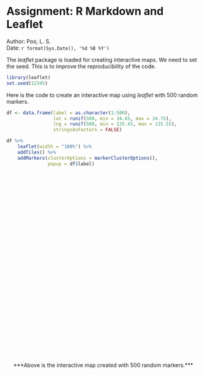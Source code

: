 # Assignment: R Markdown and Leaflet
Author: Poo, L. S.  
Date: `r format(Sys.Date(), '%d %B %Y')`  

The *leaflet* package is loaded for creating interactive maps. We need to set the seed. This is to improve the reproducibility of the code.


```r
library(leaflet)
set.seed(12345)
```

Here is the code to create an interactive map using *leaflet* with 500 random markers.


```r
df <- data.frame(label = as.character(1:500),
                 lat = runif(500, min = 34.65, max = 34.75),
                 lng = runif(500, min = 135.45, max = 135.55),
                 stringsAsFactors = FALSE)

df %>%
    leaflet(width = "100%") %>%
    addTiles() %>%
    addMarkers(clusterOptions = markerClusterOptions(),
               popup = df$label)
```

<div class="figure" style="text-align: center">
<!--html_preserve--><div id="htmlwidget-13d70159af412cb5fff3" style="width:100%;height:480px;" class="leaflet html-widget"></div>
<script type="application/json" data-for="htmlwidget-13d70159af412cb5fff3">{"x":{"calls":[{"method":"addTiles","args":["http://{s}.tile.openstreetmap.org/{z}/{x}/{y}.png",null,null,{"minZoom":0,"maxZoom":18,"maxNativeZoom":null,"tileSize":256,"subdomains":"abc","errorTileUrl":"","tms":false,"continuousWorld":false,"noWrap":false,"zoomOffset":0,"zoomReverse":false,"opacity":1,"zIndex":null,"unloadInvisibleTiles":null,"updateWhenIdle":null,"detectRetina":false,"reuseTiles":false,"attribution":"&copy; <a href=\"http://openstreetmap.org\">OpenStreetMap\u003c/a> contributors, <a href=\"http://creativecommons.org/licenses/by-sa/2.0/\">CC-BY-SA\u003c/a>"}]},{"method":"addMarkers","args":[[34.7220903896261,34.7375773193082,34.7260982328327,34.7386124566197,34.6956480960129,34.6666371785104,34.682509538671,34.7009224335663,34.7227705253754,34.7489736937918,34.6534535435028,34.6652373490157,34.7235684952466,34.6501136586536,34.6891203335254,34.6962494654115,34.6888143981574,34.6902485141763,34.6678963584825,34.7451658753678,34.6953728073277,34.682675240864,34.7465415323386,34.720748187718,34.7144542636583,34.6889828484971,34.7198543639388,34.7044057864463,34.6726467178669,34.6984557755059,34.729300716985,34.6505987629527,34.6687712445855,34.718183362321,34.6870104123605,34.6861625570105,34.7368794898503,34.7404154665768,34.71174245656,34.6634031634545,34.7282193280524,34.6929198819911,34.7427273974987,34.7273243224714,34.6759681246709,34.6821224673418,34.6560195157304,34.654345645383,34.6555053818272,34.7125542796915,34.7464470288716,34.7327302868944,34.681502823648,34.6713025450939,34.7232496118871,34.699924102053,34.7229771971703,34.658033604431,34.6935530484887,34.6736580453347,34.7291567798471,34.6758684316883,34.7485983831808,34.7256873743609,34.7479778247187,34.6718947839225,34.7448707183124,34.6649457946187,34.7100356970681,34.7446430751821,34.7188353356905,34.7005533723161,34.6872936244821,34.6835805038456,34.6548251352506,34.7118947539013,34.7461447291775,34.7154960509622,34.7010291991523,34.6650098210666,34.7370447880356,34.7014441677835,34.6508647913579,34.6519194765482,34.6644511901541,34.6805031754775,34.7325656862697,34.70023446423,34.7303572625853,34.6560639982112,34.7427955136402,34.7308178551029,34.6578813339816,34.7100928281667,34.7214779880596,34.7013845653273,34.7220116504934,34.7249946269905,34.6595640523825,34.6897825865075,34.6794465403073,34.7117253665579,34.7474274127278,34.7118212037953,34.7021369193448,34.7402503795922,34.7137454432668,34.736430113297,34.6751117740991,34.6715069080703,34.7109476044774,34.688344463543,34.725527104456,34.6879736242816,34.7294972063508,34.7405691135908,34.7484026173363,34.7087947973516,34.6509464051574,34.6820792069193,34.7059456733288,34.7014917560155,34.6589711862151,34.7183250573697,34.7209972049575,34.730023155408,34.7444078414934,34.6686646137619,34.6778642282356,34.7274263288826,34.6533447614638,34.7171918140724,34.7312767121941,34.7163161238888,34.7444474672666,34.737484406773,34.7197371197632,34.6685040891403,34.6597544310382,34.7307759990916,34.702177763544,34.719354067673,34.6716329589253,34.712994287163,34.6647007877473,34.7459070459241,34.7490110446699,34.6996439307928,34.7419647643575,34.6872130140895,34.7327057445887,34.7059042947833,34.7295671204571,34.6852021745173,34.6708527672803,34.7284780624323,34.7183051250642,34.6932011014083,34.734643398691,34.7101943839109,34.7240660515381,34.7094902001088,34.735155908973,34.7313901008805,34.6880423351424,34.6992308202432,34.7493377464591,34.6674089450156,34.7334280799609,34.6895815373631,34.7469056134112,34.6688206466846,34.7249221669743,34.6808469610056,34.6879058901453,34.7250765843084,34.7204201675486,34.7420593033545,34.7295277312631,34.7329076963244,34.666754766251,34.6909959779354,34.6696252740687,34.6759400624316,34.7470416266937,34.7311643202091,34.6847595839528,34.7438345527742,34.6663386893924,34.6656809160253,34.7254063257249,34.7386050402885,34.6806764136301,34.6811081748456,34.7484525189269,34.6506929230178,34.6774320577737,34.7298044214724,34.6743669717805,34.695827346202,34.7088592323707,34.7392591778655,34.6623794907238,34.7013309016125,34.716364022065,34.7265542000066,34.6592626174213,34.6567644533236,34.7056098332396,34.7151318407152,34.6795962688513,34.7195504883071,34.6877669956535,34.6760961941211,34.7440158987418,34.6930889947806,34.6827064584475,34.7034908138216,34.7125941616716,34.6670421986841,34.6609316304326,34.6607278782641,34.6592741772998,34.7034575529629,34.7396389214555,34.721002601902,34.7406454171985,34.6936688608257,34.6967818892794,34.70981195122,34.6806747881696,34.7072000849061,34.69792031541,34.7196616980247,34.7235279849963,34.7016563641373,34.7485371356597,34.7417979258113,34.6972487925552,34.6880626652855,34.743881036737,34.7444477043347,34.7406824655132,34.7284377698554,34.712633106648,34.7175643713446,34.7437109754421,34.7034527150914,34.6836790025933,34.7290670773014,34.6623264571652,34.745912832208,34.6532491991995,34.6759689183906,34.7376430251403,34.7345624469221,34.6516853903187,34.6683640870498,34.6615842130734,34.6978414620506,34.7449724883307,34.7325737690553,34.7311558709946,34.7415736930212,34.7200165269896,34.6583038571058,34.6618076135172,34.7293649655301,34.7496043835301,34.7191035651835,34.6647339181742,34.6817847817903,34.6655978891533,34.7495253547793,34.7248227272881,34.6893039340153,34.7051391323097,34.6529410051648,34.6836302002426,34.7358379176352,34.662708813604,34.729149447917,34.6597881892463,34.6519153465051,34.6776022419799,34.691115190601,34.6566701827571,34.7296531564323,34.7006325243041,34.7018623818876,34.7205459951423,34.733161908295,34.6560896430165,34.6836835775757,34.7302240962628,34.6783502535662,34.7314877144061,34.6715083113639,34.7055152839282,34.6515527701471,34.6552688316209,34.7098657281837,34.7208290646551,34.7153440659866,34.7077413968509,34.7178285533097,34.6709977886872,34.6736980104819,34.6956750267651,34.6840151326964,34.6900927686132,34.6931692220038,34.7455373060657,34.6722279071808,34.6865310793044,34.7382475363789,34.7027016459964,34.7085712720174,34.6757662137039,34.7368868994527,34.6812902956502,34.7172860158142,34.7119112699293,34.690352414595,34.6904400142375,34.7462335983291,34.6814997619251,34.6515870797913,34.6660646850243,34.6729256301885,34.6889489761321,34.734909316455,34.7236638838425,34.7174847262679,34.6607521296479,34.6559408764821,34.7461160439532,34.7229698997457,34.6990553970216,34.738095873245,34.7079228614923,34.7194336721906,34.7411040919367,34.7337856200058,34.70143881205,34.7126582279103,34.7295195278013,34.7443813586142,34.6544314749073,34.7253483006265,34.7184724036837,34.7122377251973,34.7493496000068,34.7135652735364,34.715592428972,34.7227447244804,34.7085185402306,34.7075272629736,34.6534707254963,34.7287022555247,34.668095295527,34.6668327103369,34.6980441838969,34.6742544390727,34.684259635862,34.7217314888025,34.7370842307806,34.6754007079871,34.729259682796,34.7071483975975,34.703045652993,34.7284546139883,34.7426991815213,34.7121685350779,34.7145842886064,34.6934393962147,34.6932149598608,34.7475111786276,34.6807758915238,34.695716794976,34.7206614809344,34.7311030849116,34.6806714098202,34.7178055548342,34.7284299286781,34.7360161478166,34.7118273460772,34.6688528127503,34.7404939952772,34.6532096778741,34.7287690593163,34.7354399997042,34.730257656402,34.6667995949509,34.6828677487327,34.6699364817003,34.6827518837992,34.6880609356333,34.7005307787331,34.6626005230239,34.6575480445754,34.6974384241272,34.676458954555,34.6730746073183,34.709619938652,34.6658925578929,34.7355054837884,34.6737453795737,34.7297111698659,34.6578485591803,34.7041896132519,34.7216944619548,34.6540779336123,34.6525600447785,34.7240616431227,34.7270149066346,34.703867818974,34.6888136441354,34.6969417703105,34.6622486484703,34.733938920591,34.6767370534362,34.6695101094432,34.6751300157513,34.6889132907614,34.7343599605374,34.7480597431306,34.6806319694268,34.6770416778047,34.7122937597102,34.7123851801269,34.6555790218757,34.7245467210189,34.6810838361736,34.6542516432004,34.7067302543437,34.6516395782819,34.7375865294365,34.7027483543847,34.6609456356149,34.7307254032465,34.7309077243786,34.6511009376263,34.7183407300618,34.6940307244193,34.7403085103491,34.689404880465,34.6504254286643,34.7463379979134,34.7466935242526,34.7249293461675,34.6900041389512,34.6917106579756,34.7322616520105,34.7004859991604,34.7196256957948,34.7437499546912,34.6755971452687,34.7030804303708,34.659190223692,34.7031259984709,34.7424414787209,34.6717912966385,34.7361086132471,34.7066141734831,34.689748105756,34.7104620284401,34.6876377936685,34.7313476585317,34.6792288981378,34.6819932214217,34.6916995086009,34.7275886608288,34.7140512089943,34.6760522193043,34.6812682894058,34.7234890524065,34.7275660407264,34.7098060509888,34.6616606958676,34.6741939978208,34.6764346989803,34.6785220686812,34.7033822055673,34.6896894367877,34.7144140841905,34.6643690390745,34.7366265390767,34.6957644926151,34.7399523399537,34.7279677274171,34.7315546747996,34.7496996541508,34.7089799703099,34.6966554151382,34.6830987520982,34.7206630483037,34.7257379120216,34.7274233336793,34.7371262219967],[135.470935130562,135.526623822749,135.53416155614,135.543412629282,135.517582388711,135.535895850114,135.45757504201,135.513549746061,135.48953873287,135.52477270579,135.523948846129,135.48717156949,135.483906325162,135.51728033484,135.482291041128,135.518411171553,135.47140363392,135.474646450276,135.462332204008,135.52853871854,135.526142379781,135.469619995519,135.539752989309,135.509540185519,135.494308544532,135.47989202952,135.480326640629,135.507372320676,135.543094833614,135.530954943667,135.493542105891,135.485601827502,135.501663473225,135.515228435188,135.518546629138,135.532318479335,135.461897481792,135.541535795014,135.475348158856,135.490612358064,135.476282839361,135.482001756737,135.474135110946,135.503744769632,135.521797973267,135.50378924855,135.451729694731,135.512295270129,135.510291891592,135.526422909251,135.53743354741,135.494345700764,135.500590159395,135.539084068057,135.487761935312,135.475780272903,135.466948658484,135.458641557931,135.518204099475,135.485869593406,135.45650301585,135.456789990165,135.506524502602,135.518208090402,135.469191388017,135.476563315094,135.544445680012,135.501962772454,135.524105377146,135.47215559152,135.513959246827,135.512630484276,135.504077765625,135.474089355092,135.474975313107,135.496774351806,135.533449587831,135.473392033204,135.527513640886,135.502161298529,135.483422159357,135.527846379578,135.473763685022,135.483672755188,135.492450408894,135.519811886013,135.515537195024,135.522202159255,135.466407551849,135.455065270979,135.507289007329,135.461416110792,135.451576533052,135.527724485123,135.476665325998,135.518020753516,135.472200498846,135.547424265579,135.517878695996,135.528162838658,135.519926306256,135.451040697005,135.500390708074,135.523105920991,135.482977802237,135.532049914519,135.538483117451,135.535597195686,135.495324440976,135.497038042755,135.50152397973,135.466384257539,135.538391850935,135.470064274152,135.513456120063,135.454424888291,135.487105026655,135.510383305838,135.545262513123,135.471485786769,135.467929419852,135.536697127181,135.49650149059,135.472694743122,135.54066315114,135.547209287761,135.545825503953,135.504769331962,135.548471387103,135.484852259979,135.487610278954,135.492029006407,135.478261315287,135.456651998614,135.457980915438,135.493279388407,135.548833113117,135.461299291509,135.472039676108,135.472031454206,135.514814445982,135.500928055099,135.522745594149,135.481594696036,135.534605848673,135.500615597074,135.518258621125,135.544442092627,135.451440976094,135.502108299918,135.532463962445,135.482805090118,135.518276167009,135.511774024623,135.515183583298,135.545622547856,135.473351248074,135.482968462398,135.533806981356,135.464503087266,135.542277439195,135.458689466421,135.518606623798,135.546765136509,135.513654410024,135.492051526881,135.530513972673,135.47603875054,135.515711831767,135.508254835987,135.514320725086,135.452520755725,135.456435619504,135.548084656266,135.543940563546,135.469708425039,135.519142059004,135.482982907142,135.517755508679,135.457273323322,135.548108583177,135.462606659951,135.48791741184,135.53532943388,135.532954554027,135.51708718359,135.520290992758,135.538457429013,135.496193989506,135.520029257098,135.494351496617,135.541012673778,135.461839948571,135.455578208039,135.520723272604,135.536849492555,135.450491353264,135.525821112259,135.528198069776,135.499376918119,135.51152161085,135.485607204237,135.496545185125,135.479894281738,135.457127518696,135.522244741442,135.463936439133,135.527982143732,135.535491240281,135.484444313869,135.485930361622,135.543854287267,135.513705343124,135.483859195933,135.501127167232,135.49371672303,135.518191062356,135.540805496811,135.467900732276,135.476434398443,135.485352408374,135.453034324781,135.453492873674,135.459103579214,135.511355633382,135.451970313163,135.492480244534,135.458024461381,135.500712481281,135.503506818763,135.524229282537,135.513965917728,135.512181646447,135.535872265068,135.545237757522,135.512236174103,135.524940372328,135.461483289953,135.489069119678,135.541775281867,135.494195028185,135.456638095342,135.545556903188,135.544358702749,135.518130740803,135.455503453943,135.521961564524,135.48279774501,135.52473010628,135.544077048753,135.471801865613,135.524225302809,135.537765113288,135.495531549794,135.452473350894,135.476893433626,135.52791039974,135.521362661826,135.548808230297,135.451702687028,135.481658411957,135.475409723469,135.495914795576,135.503375264886,135.514382289606,135.542260643002,135.479617523961,135.531222615251,135.519378293259,135.469092580583,135.494016255322,135.535978941852,135.531706686621,135.481256057462,135.548752048146,135.489191884059,135.461601951276,135.451761330781,135.483778254036,135.532545956038,135.528763769381,135.48756273638,135.519081865228,135.510785318702,135.504758423287,135.535792478966,135.485673390375,135.480546098063,135.510346690402,135.482655720483,135.510361068579,135.474873631075,135.523915382824,135.451507404121,135.512061249674,135.536218426516,135.498678569775,135.498790140473,135.458460439811,135.489864882012,135.523498659791,135.544737557741,135.500085531408,135.453586062905,135.51119395399,135.461068233475,135.465822515287,135.465705437143,135.476854417566,135.478382533626,135.529621974682,135.495401135227,135.49662027834,135.508008556976,135.483188287029,135.525659857877,135.461413344019,135.543613002496,135.465370140434,135.503790518292,135.466571707674,135.51107307903,135.493608081946,135.524778747954,135.538583792769,135.463812788227,135.502660812438,135.520477904123,135.468876467901,135.455269126291,135.499205369526,135.514363904996,135.512855039747,135.497838015924,135.46760228537,135.493022569641,135.462894023536,135.518536028895,135.536131146178,135.505301759322,135.519645863678,135.477822884056,135.511530327378,135.501552733383,135.47868349757,135.500443631061,135.508205080405,135.466672093957,135.53902910531,135.499725180399,135.483359324746,135.545436175703,135.540855485154,135.480760974414,135.472265204624,135.480182726495,135.539108499628,135.511977572273,135.522875722288,135.511011843011,135.470538479439,135.459397082496,135.498099824204,135.530900141457,135.506776152202,135.516144209076,135.461027417658,135.457127470872,135.515074510453,135.541914176685,135.51881692824,135.469652888412,135.548742614524,135.501377285202,135.531386042805,135.493306914903,135.528783525177,135.451611399977,135.547353201243,135.466275193519,135.515330172586,135.484755158913,135.523647691659,135.491051809606,135.504085624265,135.522945540375,135.53438028919,135.487284313189,135.538775561727,135.452405238035,135.519176892261,135.466301756166,135.468155158451,135.459698063042,135.451400278299,135.468095219601,135.516950449278,135.48076554893,135.465164239239,135.476277877577,135.526210128888,135.461967798229,135.534808823699,135.482888679323,135.4784124322,135.455249732546,135.483214106993,135.506013195519,135.534262799774,135.466880969726,135.538561722217,135.467332748906,135.543269697553,135.524138288479,135.493778066826,135.527010472235,135.467462873668,135.483854649705,135.513778282725,135.483894335479,135.459918861254,135.521065138327,135.489261000999,135.504985577054,135.506234402,135.477923102514,135.468893901235,135.459323733835,135.495148996869,135.534701633942,135.469620619481,135.514561341819,135.465727303736,135.537609424512,135.468037093012,135.510689229541,135.451884392346,135.485248599434,135.494407435553,135.509185630153,135.540313740098,135.511916771624,135.498828523513,135.532157397969,135.451265553152,135.541415809118,135.520713357674,135.506508881343,135.529696856951,135.505905955029,135.480939035793,135.483874580963,135.477391087217,135.473450108338,135.480425628996,135.499074895587,135.499803227629,135.467292187805,135.496130446531,135.48384007751,135.49904121873,135.501681991946,135.494931572699,135.516354297847,135.49475373805,135.501039971039,135.517499282933,135.491126760584,135.457981220959,135.526672229124,135.508352935943,135.541793935304,135.52740755144,135.54315129621,135.505502977199,135.514599218429,135.506343343086,135.490585712157,135.509034607746,135.541259486368,135.462245863606,135.494770548027,135.530362988636,135.544121277682,135.490435293759,135.485584852775,135.452190022729,135.52419085002,135.490994343581,135.452345760562,135.508868742292,135.476756710815,135.473061441281,135.503433135967,135.469857818098,135.536148657044,135.495562624861,135.472399257915,135.48776716392,135.463384768902],null,null,null,{"clickable":true,"draggable":false,"keyboard":true,"title":"","alt":"","zIndexOffset":0,"opacity":1,"riseOnHover":false,"riseOffset":250},["1","2","3","4","5","6","7","8","9","10","11","12","13","14","15","16","17","18","19","20","21","22","23","24","25","26","27","28","29","30","31","32","33","34","35","36","37","38","39","40","41","42","43","44","45","46","47","48","49","50","51","52","53","54","55","56","57","58","59","60","61","62","63","64","65","66","67","68","69","70","71","72","73","74","75","76","77","78","79","80","81","82","83","84","85","86","87","88","89","90","91","92","93","94","95","96","97","98","99","100","101","102","103","104","105","106","107","108","109","110","111","112","113","114","115","116","117","118","119","120","121","122","123","124","125","126","127","128","129","130","131","132","133","134","135","136","137","138","139","140","141","142","143","144","145","146","147","148","149","150","151","152","153","154","155","156","157","158","159","160","161","162","163","164","165","166","167","168","169","170","171","172","173","174","175","176","177","178","179","180","181","182","183","184","185","186","187","188","189","190","191","192","193","194","195","196","197","198","199","200","201","202","203","204","205","206","207","208","209","210","211","212","213","214","215","216","217","218","219","220","221","222","223","224","225","226","227","228","229","230","231","232","233","234","235","236","237","238","239","240","241","242","243","244","245","246","247","248","249","250","251","252","253","254","255","256","257","258","259","260","261","262","263","264","265","266","267","268","269","270","271","272","273","274","275","276","277","278","279","280","281","282","283","284","285","286","287","288","289","290","291","292","293","294","295","296","297","298","299","300","301","302","303","304","305","306","307","308","309","310","311","312","313","314","315","316","317","318","319","320","321","322","323","324","325","326","327","328","329","330","331","332","333","334","335","336","337","338","339","340","341","342","343","344","345","346","347","348","349","350","351","352","353","354","355","356","357","358","359","360","361","362","363","364","365","366","367","368","369","370","371","372","373","374","375","376","377","378","379","380","381","382","383","384","385","386","387","388","389","390","391","392","393","394","395","396","397","398","399","400","401","402","403","404","405","406","407","408","409","410","411","412","413","414","415","416","417","418","419","420","421","422","423","424","425","426","427","428","429","430","431","432","433","434","435","436","437","438","439","440","441","442","443","444","445","446","447","448","449","450","451","452","453","454","455","456","457","458","459","460","461","462","463","464","465","466","467","468","469","470","471","472","473","474","475","476","477","478","479","480","481","482","483","484","485","486","487","488","489","490","491","492","493","494","495","496","497","498","499","500"],{"showCoverageOnHover":true,"zoomToBoundsOnClick":true,"spiderfyOnMaxZoom":true,"removeOutsideVisibleBounds":true},null]}],"limits":{"lat":[34.6501136586536,34.7496996541508],"lng":[135.450491353264,135.548833113117]}},"evals":[],"jsHooks":[]}</script><!--/html_preserve-->
<p class="caption">***Above is the interactive map created with 500 random markers.***</p>
</div>
